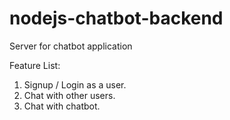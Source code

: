 # nodejs-chatbot-backend
Server for chatbot application

Feature List:
1. Signup / Login as a user.
2. Chat with other users.
3. Chat with chatbot.

